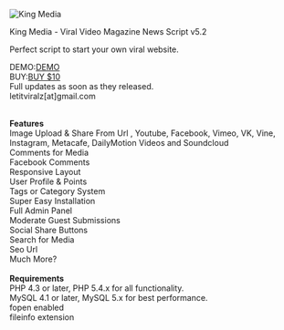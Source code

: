 <img alt="King Media" src="https://codecanyon.img.customer.envatousercontent.com/files/264407727/screenshots_02.png?auto=compress%2Cformat&q=80&fit=crop&crop=top&max-h=8000&max-w=590&s=4246e538cf6e742ce35ac8544e133397"></a>			

King Media - Viral Video Magazine News Script v5.2<br>

Perfect script to start your own viral website.<br>

DEMO:<a href="https://codecanyon.net/item/king-media-video-image-upload-and-share/7877877">DEMO</a><br>
BUY:<a href="https://www.paypal.me/MRamonal">BUY $10</a><br>
Full updates as soon as they released.<br>
letitviralz[at]gmail.com

<br>
<b>Features</b><br>
Image Upload & Share From Url , Youtube, Facebook, Vimeo, VK, Vine, Instagram, Metacafe, DailyMotion Videos and Soundcloud<br>
Comments for Media<br>
Facebook Comments<br>
Responsive Layout<br>
User Profile & Points<br>
Tags or Category System<br>
Super Easy Installation<br>
Full Admin Panel<br>
Moderate Guest Submissions<br>
Social Share Buttons<br>
Search for Media<br>
Seo Url<br>
Much More?<br>

<br>
<b>Requirements</b><br>
PHP 4.3 or later, PHP 5.4.x for all functionality.<br>
MySQL 4.1 or later, MySQL 5.x for best performance.<br>
fopen enabled<br>
fileinfo extension<br>
